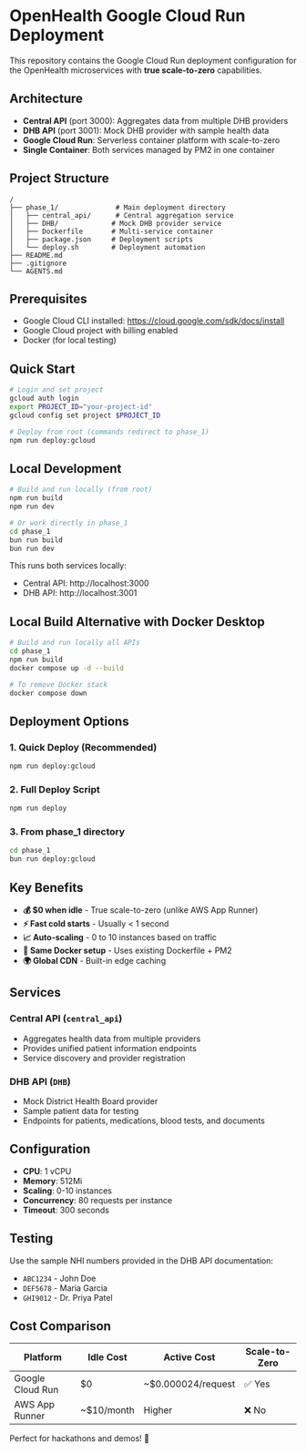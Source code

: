 # OpenHealth Google Cloud Run Deployment

This repository contains the Google Cloud Run deployment configuration for the OpenHealth microservices with **true scale-to-zero** capabilities.

## Architecture

- **Central API** (port 3000): Aggregates data from multiple DHB providers
- **DHB API** (port 3001): Mock DHB provider with sample health data  
- **Google Cloud Run**: Serverless container platform with scale-to-zero
- **Single Container**: Both services managed by PM2 in one container

## Project Structure

```
/
├── phase_1/              # Main deployment directory
│   ├── central_api/      # Central aggregation service
│   ├── DHB/             # Mock DHB provider service
│   ├── Dockerfile       # Multi-service container
│   ├── package.json     # Deployment scripts
│   └── deploy.sh        # Deployment automation
├── README.md
├── .gitignore
└── AGENTS.md
```

## Prerequisites

- Google Cloud CLI installed: https://cloud.google.com/sdk/docs/install
- Google Cloud project with billing enabled
- Docker (for local testing)

## Quick Start

```bash
# Login and set project
gcloud auth login
export PROJECT_ID="your-project-id"
gcloud config set project $PROJECT_ID

# Deploy from root (commands redirect to phase_1)
npm run deploy:gcloud
```

## Local Development

```bash
# Build and run locally (from root)
npm run build
npm run dev

# Or work directly in phase_1
cd phase_1
bun run build
bun run dev
```

This runs both services locally:
- Central API: http://localhost:3000
- DHB API: http://localhost:3001

## Local Build Alternative with Docker Desktop
```bash
# Build and run locally all APIs
cd phase_1
npm run build
docker compose up -d --build
```
```bash
# To remove Docker stack
docker compose down
```

## Deployment Options

### 1. Quick Deploy (Recommended)
```bash
npm run deploy:gcloud
```

### 2. Full Deploy Script  
```bash
npm run deploy
```

### 3. From phase_1 directory
```bash
cd phase_1
bun run deploy:gcloud
```

## Key Benefits

- **💰 $0 when idle** - True scale-to-zero (unlike AWS App Runner)
- **⚡ Fast cold starts** - Usually < 1 second
- **📈 Auto-scaling** - 0 to 10 instances based on traffic
- **🔧 Same Docker setup** - Uses existing Dockerfile + PM2
- **🌍 Global CDN** - Built-in edge caching

## Services

### Central API (`central_api`)
- Aggregates health data from multiple providers
- Provides unified patient information endpoints
- Service discovery and provider registration

### DHB API (`DHB`)
- Mock District Health Board provider
- Sample patient data for testing
- Endpoints for patients, medications, blood tests, and documents

## Configuration

- **CPU**: 1 vCPU
- **Memory**: 512Mi
- **Scaling**: 0-10 instances
- **Concurrency**: 80 requests per instance
- **Timeout**: 300 seconds

## Testing

Use the sample NHI numbers provided in the DHB API documentation:
- `ABC1234` - John Doe
- `DEF5678` - Maria Garcia  
- `GHI9012` - Dr. Priya Patel

## Cost Comparison

| Platform | Idle Cost | Active Cost | Scale-to-Zero |
|----------|-----------|-------------|---------------|
| Google Cloud Run | $0 | ~$0.000024/request | ✅ Yes |
| AWS App Runner | ~$10/month | Higher | ❌ No |

Perfect for hackathons and demos! 🚀
